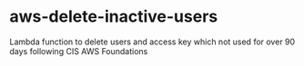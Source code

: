 # aws-delete-inactive-users
Lambda function to delete users and access key which not used for over 90 days following CIS AWS Foundations
